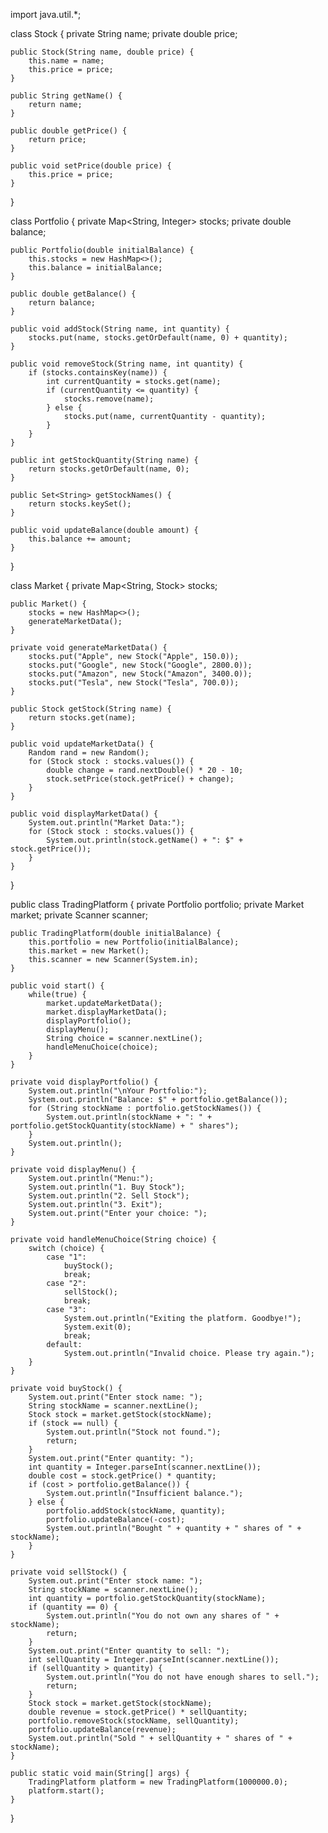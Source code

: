 import java.util.*;

class Stock {
    private String name;
    private double price;

    public Stock(String name, double price) {
        this.name = name;
        this.price = price;
    }

    public String getName() {
        return name;
    }

    public double getPrice() {
        return price;
    }

    public void setPrice(double price) {
        this.price = price;
    }
}

class Portfolio {
    private Map<String, Integer> stocks;
    private double balance;

    public Portfolio(double initialBalance) {
        this.stocks = new HashMap<>();
        this.balance = initialBalance;
    }

    public double getBalance() {
        return balance;
    }

    public void addStock(String name, int quantity) {
        stocks.put(name, stocks.getOrDefault(name, 0) + quantity);
    }

    public void removeStock(String name, int quantity) {
        if (stocks.containsKey(name)) {
            int currentQuantity = stocks.get(name);
            if (currentQuantity <= quantity) {
                stocks.remove(name);
            } else {
                stocks.put(name, currentQuantity - quantity);
            }
        }
    }

    public int getStockQuantity(String name) {
        return stocks.getOrDefault(name, 0);
    }

    public Set<String> getStockNames() {
        return stocks.keySet();
    }

    public void updateBalance(double amount) {
        this.balance += amount;
    }
}

class Market {
    private Map<String, Stock> stocks;

    public Market() {
        stocks = new HashMap<>();
        generateMarketData();
    }

    private void generateMarketData() {
        stocks.put("Apple", new Stock("Apple", 150.0));
        stocks.put("Google", new Stock("Google", 2800.0));
        stocks.put("Amazon", new Stock("Amazon", 3400.0));
        stocks.put("Tesla", new Stock("Tesla", 700.0));
    }

    public Stock getStock(String name) {
        return stocks.get(name);
    }

    public void updateMarketData() {
        Random rand = new Random();
        for (Stock stock : stocks.values()) {
            double change = rand.nextDouble() * 20 - 10;
            stock.setPrice(stock.getPrice() + change);
        }
    }

    public void displayMarketData() {
        System.out.println("Market Data:");
        for (Stock stock : stocks.values()) {
            System.out.println(stock.getName() + ": $" + stock.getPrice());
        }
    }
}

public class TradingPlatform {
    private Portfolio portfolio;
    private Market market;
    private Scanner scanner;

    public TradingPlatform(double initialBalance) {
        this.portfolio = new Portfolio(initialBalance);
        this.market = new Market();
        this.scanner = new Scanner(System.in);
    }

    public void start() {
        while(true) {
            market.updateMarketData();
            market.displayMarketData();
            displayPortfolio();
            displayMenu();
            String choice = scanner.nextLine();
            handleMenuChoice(choice);
        }
    }

    private void displayPortfolio() {
        System.out.println("\nYour Portfolio:");
        System.out.println("Balance: $" + portfolio.getBalance());
        for (String stockName : portfolio.getStockNames()) {
            System.out.println(stockName + ": " + portfolio.getStockQuantity(stockName) + " shares");
        }
        System.out.println();
    }

    private void displayMenu() {
        System.out.println("Menu:");
        System.out.println("1. Buy Stock");
        System.out.println("2. Sell Stock");
        System.out.println("3. Exit");
        System.out.print("Enter your choice: ");
    }

    private void handleMenuChoice(String choice) {
        switch (choice) {
            case "1":
                buyStock();
                break;
            case "2":
                sellStock();
                break;
            case "3":
                System.out.println("Exiting the platform. Goodbye!");
                System.exit(0);
                break;
            default:
                System.out.println("Invalid choice. Please try again.");
        }
    }

    private void buyStock() {
        System.out.print("Enter stock name: ");
        String stockName = scanner.nextLine();
        Stock stock = market.getStock(stockName);
        if (stock == null) {
            System.out.println("Stock not found.");
            return;
        }
        System.out.print("Enter quantity: ");
        int quantity = Integer.parseInt(scanner.nextLine());
        double cost = stock.getPrice() * quantity;
        if (cost > portfolio.getBalance()) {
            System.out.println("Insufficient balance.");
        } else {
            portfolio.addStock(stockName, quantity);
            portfolio.updateBalance(-cost);
            System.out.println("Bought " + quantity + " shares of " + stockName);
        }
    }

    private void sellStock() {
        System.out.print("Enter stock name: ");
        String stockName = scanner.nextLine();
        int quantity = portfolio.getStockQuantity(stockName);
        if (quantity == 0) {
            System.out.println("You do not own any shares of " + stockName);
            return;
        }
        System.out.print("Enter quantity to sell: ");
        int sellQuantity = Integer.parseInt(scanner.nextLine());
        if (sellQuantity > quantity) {
            System.out.println("You do not have enough shares to sell.");
            return;
        }
        Stock stock = market.getStock(stockName);
        double revenue = stock.getPrice() * sellQuantity;
        portfolio.removeStock(stockName, sellQuantity);
        portfolio.updateBalance(revenue);
        System.out.println("Sold " + sellQuantity + " shares of " + stockName);
    }

    public static void main(String[] args) {
        TradingPlatform platform = new TradingPlatform(1000000.0);
        platform.start();
    }
}
